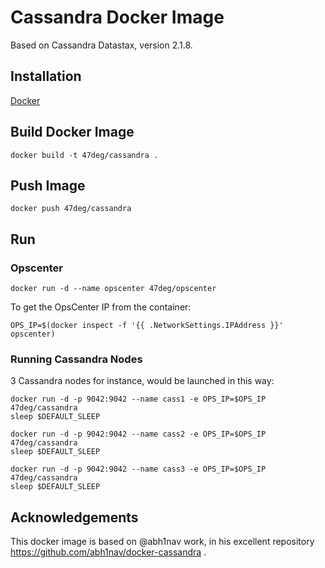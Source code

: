 # Cassandra Docker Image

Based on Cassandra Datastax, version 2.1.8.

## Installation

[Docker](https://www.docker.com/)

## Build Docker Image

	docker build -t 47deg/cassandra .

## Push Image

    docker push 47deg/cassandra

## Run

### Opscenter

	docker run -d --name opscenter 47deg/opscenter

To get the OpsCenter IP from the container:

    OPS_IP=$(docker inspect -f '{{ .NetworkSettings.IPAddress }}' opscenter)

### Running Cassandra Nodes

3 Cassandra nodes for instance, would be launched in this way:

    docker run -d -p 9042:9042 --name cass1 -e OPS_IP=$OPS_IP 47deg/cassandra
    sleep $DEFAULT_SLEEP

    docker run -d -p 9042:9042 --name cass2 -e OPS_IP=$OPS_IP 47deg/cassandra
    sleep $DEFAULT_SLEEP

    docker run -d -p 9042:9042 --name cass3 -e OPS_IP=$OPS_IP 47deg/cassandra
    sleep $DEFAULT_SLEEP

## Acknowledgements

This docker image is based on @abh1nav work, in his excellent repository https://github.com/abh1nav/docker-cassandra .